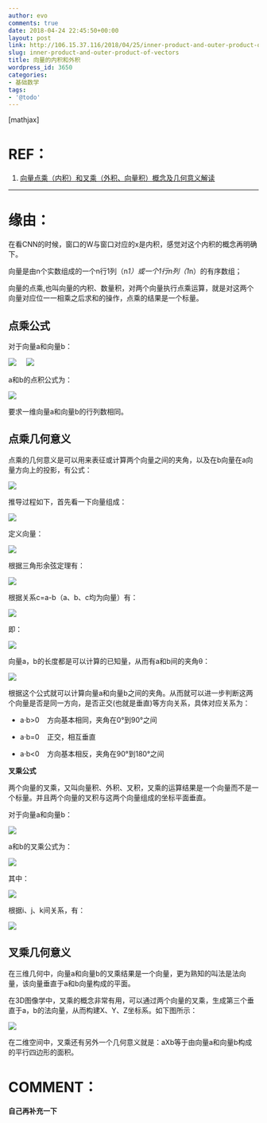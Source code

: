 ```yaml
---
author: evo
comments: true
date: 2018-04-24 22:45:50+00:00
layout: post
link: http://106.15.37.116/2018/04/25/inner-product-and-outer-product-of-vectors/
slug: inner-product-and-outer-product-of-vectors
title: 向量的内积和外积
wordpress_id: 3650
categories:
- 基础数学
tags:
- '@todo'
---
```


<!-- more -->

[mathjax]


# REF：





 	
  1. [向量点乘（内积）和叉乘（外积、向量积）概念及几何意义解读](https://blog.csdn.net/dcrmg/article/details/52416832)


********************************************************************************


# 缘由：


在看CNN的时候，窗口的W与窗口对应的x是内积，感觉对这个内积的概念再明确下。





向量是由n个实数组成的一个n行1列（n*1）或一个1行n列（1*n）的有序数组；

向量的点乘,也叫向量的内积、数量积，对两个向量执行点乘运算，就是对这两个向量对应位一一相乘之后求和的操作，点乘的结果是一个标量。


## 点乘公式





对于向量a和向量b：

![](https://img-blog.csdn.net/20160902214136365)     ![](https://img-blog.csdn.net/20160902214125943)

a和b的点积公式为：


![](https://img-blog.csdn.net/20160902214456788)





要求一维向量a和向量b的行列数相同。


## 点乘几何意义


点乘的几何意义是可以用来表征或计算两个向量之间的夹角，以及在b向量在a向量方向上的投影，有公式：

![](https://img-blog.csdn.net/20160902220238078)

推导过程如下，首先看一下向量组成：

![](https://img-blog.csdn.net/20160902222630016)

定义向量：

![](https://img-blog.csdn.net/20160902222031821)

根据三角形余弦定理有：

![](https://img-blog.csdn.net/20160902222059055)

根据关系c=a-b（a、b、c均为向量）有：

![](https://img-blog.csdn.net/20160902222159946)

即：

![](https://img-blog.csdn.net/20160902222236837)

向量a，b的长度都是可以计算的已知量，从而有a和b间的夹角θ：

![](https://img-blog.csdn.net/20160902223248560)

根据这个公式就可以计算向量a和向量b之间的夹角。从而就可以进一步判断这两个向量是否是同一方向，是否正交(也就是垂直)等方向关系，具体对应关系为：



 	
  * a·b>0    方向基本相同，夹角在0°到90°之间

 	
  * a·b=0    正交，相互垂直

 	
  * a·b<0    方向基本相反，夹角在90°到180°之间


**叉乘公式**

两个向量的叉乘，又叫向量积、外积、叉积，叉乘的运算结果是一个向量而不是一个标量。并且两个向量的叉积与这两个向量组成的坐标平面垂直。

对于向量a和向量b：

![](https://img-blog.csdn.net/20160902230539163)

a和b的叉乘公式为：

![](https://img-blog.csdn.net/20160902231520146)

其中：

![](https://img-blog.csdn.net/20160902231657984)

根据i、j、k间关系，有：


![](https://img-blog.csdn.net/20160902232255082)










## 叉乘几何意义


在三维几何中，向量a和向量b的叉乘结果是一个向量，更为熟知的叫法是法向量，该向量垂直于a和b向量构成的平面。

在3D图像学中，叉乘的概念非常有用，可以通过两个向量的叉乘，生成第三个垂直于a，b的法向量，从而构建X、Y、Z坐标系。如下图所示：

![](https://img-blog.csdn.net/20160902232814429)

在二维空间中，叉乘还有另外一个几何意义就是：aXb等于由向量a和向量b构成的平行四边形的面积。






# COMMENT：


**自己再补充一下**
